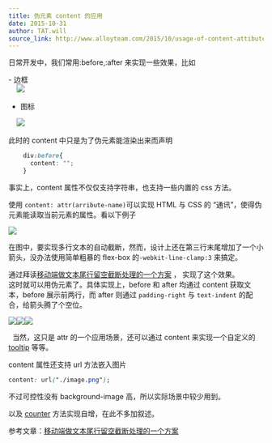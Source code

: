 ```yaml
---
title: 伪元素 content 的应用
date: 2015-10-31
author: TAT.will
source_link: http://www.alloyteam.com/2015/10/usage-of-content-attibute-of-pseudo-elements/
---
```


<!-- {% raw %} - for jekyll -->

日常开发中，我们常用:before,:after 来实现一些效果，比如

\- 边框   
    ![](http://www.alloyteam.com/wp-content/uploads/2015/10/QQ20151031-3@2x.png)  
- 图标

    ![](http://www.alloyteam.com/wp-content/uploads/2015/10/QQ20151031-2@2x.png)

此时的 content 中只是为了伪元素能渲染出来而声明

```css
	div:before{
	  content: "";
	}
```

事实上，content 属性不仅仅支持字符串，也支持一些内置的 css 方法。

使用 `content: attr(arribute-name)`可以实现 HTML 与 CSS 的 “通讯”，使得伪元素能读取当前元素的属性。看以下例子

![](http://www.alloyteam.com/wp-content/uploads/2015/10/QQ20151031-1@2x.png)

在图中，要实现多行文本的自动截断，然而，设计上还在第三行末尾增加了一个小箭头，没办法使用简单粗暴的 flex-box 的`-webkit-line-clamp:3` 来搞定。

通过拜读[移动端做文本尾行留空截断处理的一个方案](http://www.w3ctech.com/topic/616) ， 实现了这个效果。  
这时就可以用伪元素了。具体实现上，before 和 after 均通过 content 获取文本，before 展示前两行，而 after 则通过 `padding-right` 与 `text-indent` 的配合，给箭头腾了个空位。

![](http://www.alloyteam.com/wp-content/uploads/2015/10/QQ20151031-6@2x.png)![](http://www.alloyteam.com/wp-content/uploads/2015/10/QQ20151031-4@2x.png)![](http://www.alloyteam.com/wp-content/uploads/2015/10/QQ20151031-5@2x.png)

  当然，这只是 attr 的一个应用场景，还可以通过 content 来实现一个自定义的 [tooltip](http://jackosborne.com/demos/2010/tooltip/) 等等。

content 属性还支持 url 方法嵌入图片

```css
content: url("./image.png");
```

不过可控性没有 background-image 高，所以实际场景中较少用到。

以及 [counter](https://developer.mozilla.org/en-US/docs/Web/CSS/CSS_Lists_and_Counters/Using_CSS_counters) 方法实现自增，在此不多加叙述。

参考文章：[移动端做文本尾行留空截断处理的一个方案](http://www.w3ctech.com/topic/616)

<!-- {% endraw %} - for jekyll -->